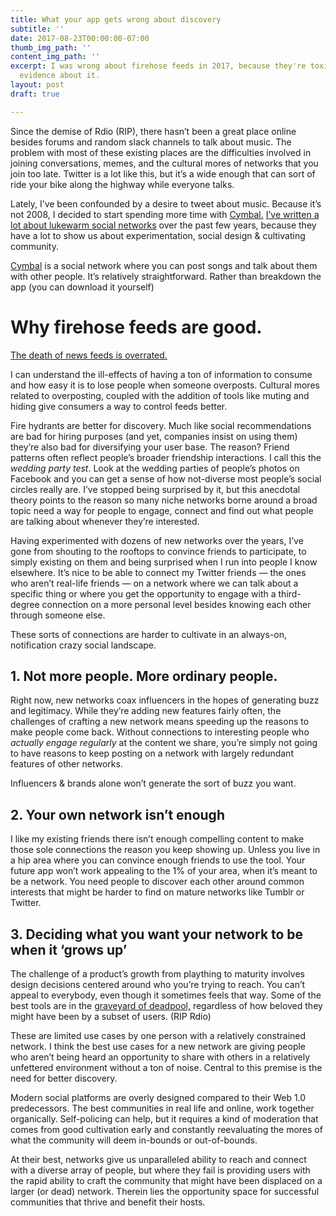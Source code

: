 ```yaml
---
title: What your app gets wrong about discovery
subtitle: ''
date: 2017-08-23T00:00:00-07:00
thumb_img_path: ''
content_img_path: ''
excerpt: I was wrong about firehose feeds in 2017, because they're toxic. Here's some
  evidence about it.
layout: post
draft: true

---
```

Since the demise of Rdio (RIP), there hasn’t been a great place online besides forums and random slack channels to talk about music. The problem with most of these existing places are the difficulties involved in joining conversations, memes, and the cultural mores of networks that you join too late. Twitter is a lot like this, but it’s a wide enough that can sort of ride your bike along the highway while everyone talks.

Lately, I’ve been confounded by a desire to tweet about music. Because it’s not 2008, I decided to start spending more time with [Cymbal.](https://cymbal.fm/) [I’ve written a lot about lukewarm social networks](https://medium.com/@ronbronson/taking-our-friends-and-going-home-e4bdb00b8e25) over the past few years, because they have a lot to show us about experimentation, social design & cultivating community.

[Cymbal](http://cymbal.fm) is a social network where you can post songs and talk about them with other people. It’s relatively straightforward. Rather than breakdown the app (you can download it yourself)

# Why firehose feeds are good.

[The death of news feeds is overrated.](https://blog.bufferapp.com/the-news-feed-is-outdated)

I can understand the ill-effects of having a ton of information to consume and how easy it is to lose people when someone overposts. Cultural mores related to overposting, coupled with the addition of tools like muting and hiding give consumers a way to control feeds better.

Fire hydrants are better for discovery. Much like social recommendations are bad for hiring purposes (and yet, companies insist on using them) they’re also bad for diversifying your user base. The reason? Friend patterns often reflect people’s broader friendship interactions. I call this the _wedding party test_. Look at the wedding parties of people’s photos on Facebook and you can get a sense of how not-diverse most people’s social circles really are. I’ve stopped being surprised by it, but this anecdotal theory points to the reason so many niche networks borne around a broad topic need a way for people to engage, connect and find out what people are talking about whenever they’re interested.

Having experimented with dozens of new networks over the years, I’ve gone from shouting to the rooftops to convince friends to participate, to simply existing on them and being surprised when I run into people I know elsewhere. It’s nice to be able to connect my Twitter friends — the ones who aren’t real-life friends — on a network where we can talk about a specific thing or where you get the opportunity to engage with a third-degree connection on a more personal level besides knowing each other through someone else.

These sorts of connections are harder to cultivate in an always-on, notification crazy social landscape.

## 1. Not more people. More ordinary people.

Right now, new networks coax influencers in the hopes of generating buzz and legitimacy. While they’re adding new features fairly often, the challenges of crafting a new network means speeding up the reasons to make people come back. Without connections to interesting people who _actually engage regularly_ at the content we share, you’re simply not going to have reasons to keep posting on a network with largely redundant features of other networks.

Influencers & brands alone won’t generate the sort of buzz you want.

## 2. Your own network isn’t enough

I like my existing friends there isn’t enough compelling content to make those sole connections the reason you keep showing up. Unless you live in a hip area where you can convince enough friends to use the tool. Your future app won’t work appealing to the 1% of your area, when it’s meant to be a network. You need people to discover each other around common interests that might be harder to find on mature networks like Tumblr or Twitter.

## 3. Deciding what you want your network to be when it ‘grows up’

The challenge of a product’s growth from plaything to maturity involves design decisions centered around who you’re trying to reach. You can’t appeal to everybody, even though it sometimes feels that way. Some of the best tools are in the [graveyard of deadpool,](http://techcrunch.com/tag/deadpool/) regardless of how beloved they might have been by a subset of users. (RIP Rdio)

These are limited use cases by one person with a relatively constrained network. I think the best use cases for a new network are giving people who aren’t being heard an opportunity to share with others in a relatively unfettered environment without a ton of noise. Central to this premise is the need for better discovery.

Modern social platforms are overly designed compared to their Web 1.0 predecessors. The best communities in real life and online, work together organically. Self-policing can help, but it requires a kind of moderation that comes from good cultivation early and constantly reevaluating the mores of what the community will deem in-bounds or out-of-bounds.

At their best, networks give us unparalleled ability to reach and connect with a diverse array of people, but where they fail is providing users with the rapid ability to craft the community that might have been displaced on a larger (or dead) network. Therein lies the opportunity space for successful communities that thrive and benefit their hosts.